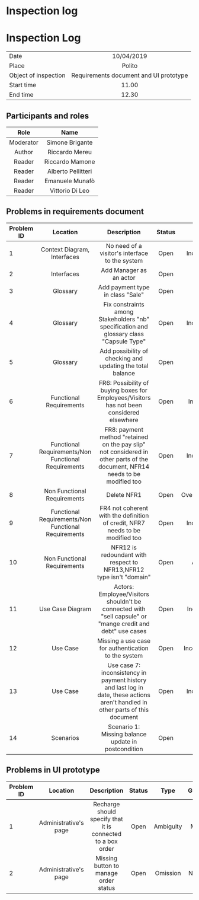 

# Inspection log

# Inspection Log
| | |
| ---------- | :----------: |
| Date | 10/04/2019 |
| Place | Polito |
| Object of inspection | Requirements document and UI prototype |
| Start time | 11.00 |
| End time | 12.30 |

## Participants and roles
| Role | Name |
| :--------: | :------: |
| Moderator | Simone Brigante |
| Author | Riccardo Mereu |
| Reader | Riccardo Mamone |
| Reader | Alberto Pellitteri |
| Reader | Emanuele Munafò |
| Reader | Vittorio Di Leo |

## Problems in requirements document
| Problem ID | Location | Description | Status | Type | Gravity |
| ----------- | :-------: | :-----------: | :-------: | :---: | :-------: |
| 1 | Context Diagram, Interfaces | No need of a visitor's interface to the system | Open | Inconsistency | Major | 
| 2 | Interfaces | Add Manager as an actor | Open | Omission | Normal |
| 3 | Glossary | Add payment type in class "Sale" | Open | Omission | Normal | 
| 4 | Glossary | Fix constraints among Stakeholders "nb" specification and glossary class "Capsule Type" | Open | Inconsistency | Normal | 
| 5 | Glossary | Add possibility of checking and updating the total balance | Open | Omission | Normal | 
| 6 | Functional Requirements | FR6: Possibility of buying boxes for Employees/Visitors has not been considered elsewhere | Open | Incosistency | Minor | 
| 7 | Functional Requirements/Non Functional Requirements | FR8: payment method "retained on the pay slip" not considered in other parts of the document, NFR14 needs to be modified too | Open | Inconsistency| Minor|
| 8 | Non Functional Requirements| Delete NFR1 | Open | Overspecification | Minor |
| 9 | Functional Requirements/Non Functional Requirements | FR4 not coherent with the definition of credit, NFR7 needs to be modified too | Open | Inconsistency | Normal | 
| 10 | Non Functional Requirements | NFR12 is redoundant with respect to NFR13,NFR12 type isn't "domain" | Open | Ambiguity | Minor |
| 11 | Use Case Diagram | Actors: Employee/Visitors shouldn't be connected with "sell capsule" or "mange credit and debt" use cases | Open | Incorrect fact | Major |
| 12 | Use Case | Missing a use case for authentication to the system | Open | Incompleteness | Normal |
| 13 | Use Case | Use case 7: inconsistency in payment history and last log in date, these actions aren't handled in other parts of this document | Open | Inconsistency | Minor |
| 14 | Scenarios | Scenario 1: Missing balance update in postcondition | Open | Omission | Minor|

## Problems in UI prototype

| Problem ID | Location | Description | Status | Type | Gravity |
| ----------- | :-------: | :-----------: | :-------: | :---: | :-------: |
| 1 | Administrative's page | Recharge should specify that it is connected to a box order | Open | Ambiguity | Minor |
| 2 | Administrative's page | Missing button to manage order status | Open | Omission | Normal |
